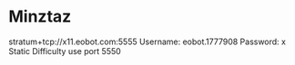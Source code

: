 # Minztaz
stratum+tcp://x11.eobot.com:5555  Username: eobot.1777908 Password: x Static Difficulty use port 5550
